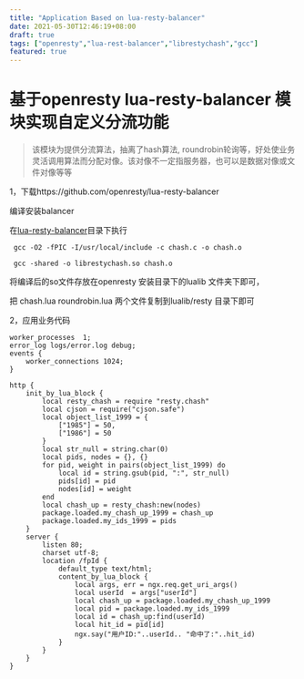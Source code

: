 ```yaml
---
title: "Application Based on lua-resty-balancer"
date: 2021-05-30T12:46:19+08:00
draft: true 
tags: ["openresty","lua-rest-balancer","librestychash","gcc"] 
featured: true
---
```


# 基于openresty  lua-resty-balancer 模块实现自定义分流功能



> 该模块为提供分流算法，抽离了hash算法, roundrobin轮询等，好处使业务灵活调用算法而分配对像。该对像不一定指服务器，也可以是数据对像或文件对像等等



1，下载https://github.com/openresty/lua-resty-balancer

   编译安装balancer 

   在[lua-resty-balancer](https://github.com/openresty/lua-resty-balancer)目录下执行 

```shell
 gcc -O2 -fPIC -I/usr/local/include -c chash.c -o chash.o

 gcc -shared -o librestychash.so chash.o
```

  将编译后的so文件存放在openresty 安装目录下的lualib 文件夹下即可，

  把 chash.lua   roundrobin.lua    两个文件复制到lualib/resty 目录下即可

2，应用业务代码

```nginx
worker_processes  1;
error_log logs/error.log debug;
events {
    worker_connections 1024;
}

http {
    init_by_lua_block {
	    local resty_chash = require "resty.chash"
		local cjson = require("cjson.safe")
        local object_list_1999 = {
            ["1985"] = 50,
            ["1986"] = 50
        }
        local str_null = string.char(0)
        local pids, nodes = {}, {}
        for pid, weight in pairs(object_list_1999) do
            local id = string.gsub(pid, ":", str_null) 
            pids[id] = pid
            nodes[id] = weight
        end
        local chash_up = resty_chash:new(nodes)
        package.loaded.my_chash_up_1999 = chash_up
        package.loaded.my_ids_1999 = pids
	}
    server {
        listen 80;
		charset utf-8;
        location /fpId {
		    default_type text/html;
			content_by_lua_block {
				local args, err = ngx.req.get_uri_args()
				local userId  = args["userId"]
				local chash_up = package.loaded.my_chash_up_1999
				local pid = package.loaded.my_ids_1999
				local id = chash_up:find(userId)
				local hit_id = pid[id]
				ngx.say("用户ID:"..userId.. "命中了:"..hit_id)
			}
        }
    }
}
```


